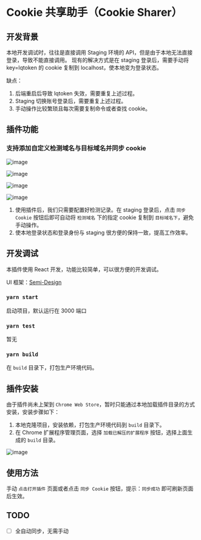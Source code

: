 # Cookie 共享助手（Cookie Sharer）

## 开发背景

本地开发调试时，往往是直接调用 Staging 环境的 API，但是由于本地无法直接登录，导致不能直接调用。
现有的解决方式是在 staging 登录后，需要手动将 key=lqtoken 的 cookie 复制到 localhost，使本地变为登录状态。

缺点：

1. 后端重启后导致 lqtoken 失效，需要重复上述过程。
2. Staging 切换账号登录后，需要重复上述过程。
3. 手动操作比较繁琐且每次需要复制命令或者查找 cookie。


## 插件功能

### 支持添加自定义检测域名与目标域名并同步 cookie

![image](https://user-images.githubusercontent.com/11270415/147483014-8de7171e-2afe-4e5d-a0cf-048ebb08b723.png)

![image](https://user-images.githubusercontent.com/11270415/147483423-90476142-0199-42ae-af5f-9f78ab4baa4e.png)

![image](https://user-images.githubusercontent.com/11270415/147482934-7b1a4882-0b57-4347-ac91-0e84d0ed2fdd.png)

![image](https://user-images.githubusercontent.com/11270415/147483457-60c15f88-a655-4903-ab42-3786a53062e2.png)

1. 使用插件后，我们只需要配置好检测记录。在 staging 登录后，点击 `同步 Cookie` 按钮后即可自动将 `检测域名` 下的指定 cookie 复制到 `目标域名下`，避免手动操作。
2. 使本地登录状态和登录身份与 staging 很方便的保持一致，提高工作效率。

## 开发调试

本插件使用 React 开发，功能比较简单，可以很方便的开发调试。

UI 框架：[Semi-Design](https://semi.design/zh-CN/)

### `yarn start`

启动项目，默认运行在 3000 端口

### `yarn test`

暂无

### `yarn build`

在 `build` 目录下，打包生产环境代码。


## 插件安装

由于插件尚未上架到 `Chrome Web Store`，暂时只能通过本地加载插件目录的方式安装，安装步骤如下：

1. 本地克隆项目，安装依赖，打包生产环境代码到 `build` 目录下。
2. 在 Chrome 扩展程序管理页面，选择 `加载已解压的扩展程序` 按钮，选择上面生成的 `build` 目录。

![image](https://user-images.githubusercontent.com/11270415/147488407-2ae789e0-ec80-4350-ab2e-8508dc98a3a0.png)


## 使用方法

手动 `点击打开插件` 页面或者点击 `同步 Cookie` 按钮，提示：`同步成功` 即可刷新页面后生效。

## TODO

- [ ] 全自动同步，无需手动



